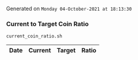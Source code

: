 Generated on `Monday 04-October-2021 at 18:13:30`

### Current to Target Coin Ratio
`current_coin_ratio.sh`

Date|Current|Target|Ratio
---|---|---|---

